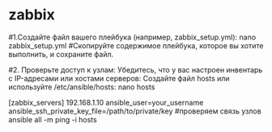 # zabbix

#1.Cоздайте файл вашего плейбука (например, zabbix_setup.yml):
nano zabbix_setup.yml
#Скопируйте содержимое плейбука, которое вы хотите выполнить, и сохраните файл.

#2. Проверьте доступ к узлам: Убедитесь, что у вас настроен инвентарь с IP-адресами или хостами серверов: Создайте файл hosts или используйте /etc/ansible/hosts:
nano hosts

[zabbix_servers]
192.168.1.10 ansible_user=your_username ansible_ssh_private_key_file=/path/to/private/key
#проверяем связь узлов
ansible all -m ping -i hosts
